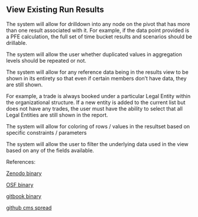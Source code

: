 ## View Existing Run Results
   
The system will allow for drilldown into any node on the pivot that has more than one result associated with it.  For example, if the data point provided is a PFE calculation, the full set of 
time bucket results and scenarios should be drillable.

The system will allow the user whether duplicated values in aggregation levels should be repeated or not.

The system will allow for any reference data being in the results view to be shown in its entirety so that even if certain members don’t have data, they are still shown.

For example, a trade is always booked under a particular Legal Entity within the organizational structure.  If a new entity is added to the current list but does not have any trades, 
the user must have the ability to select that all Legal Entities are still shown in the report.

The system will allow for coloring of rows / values in the resultset based on specific constraints / parameters

The system will allow the user to filter the underlying data used in the view based on any of the fields available.




References:
   
 
[Zenodo binary](https://zenodo.org/record/6478717/files/Zenodo-digital.pdf)

[OSF binary](https://osf.io/e9u46/download)

[gitbook binary](https://deripricing.gitbook.io/binary-option-valuation/)

[github cms spread](https://github.com/timxiao1203/CMSSpreadOption)
